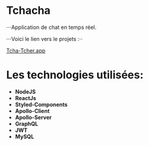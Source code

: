 # Tchacha

⋅⋅⋅Application de chat en temps réel.

⋅⋅⋅Voici le lien vers le projets :⋅⋅

[Tcha-Tcher.app](https://compassionate-meninsky-2b1c85.netlify.app/)

# Les technologies utilisées:
+ **NodeJS**
+ **ReactJs** 
+ **Styled-Components**
+ **Apollo-Client**
+ **Apollo-Server**
+ **GraphQL**
+ **JWT**
+ **MySQL**
